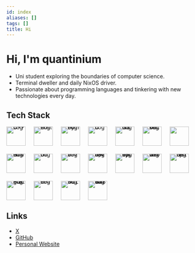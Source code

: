 ```yaml
---
id: index
aliases: []
tags: []
title: Hi
---
```


# Hi, I'm **quantinium**

- Uni student exploring the boundaries of computer science.
- Terminal dweller and daily NixOS driver.
- Passionate about programming languages and tinkering with new technologies every day.

## Tech Stack

<div style="display: flex; flex-wrap: wrap; gap: 1.5em; align-items: center; line-height: 0;">
  <img src="https://cdn.jsdelivr.net/gh/devicons/devicon@latest/icons/cplusplus/cplusplus-original.svg" style="width: 50px;" alt="C++ Logo" />
<img 
  src="https://www.rust-lang.org/logos/rust-logo-256x256.png"
  style="width: 50px;" 
  alt="Rust Logo"
/>
  <img src="https://cdn.jsdelivr.net/gh/devicons/devicon@latest/icons/python/python-original.svg" style="width: 50px;" alt="Python Logo" />
  <img src="https://cdn.jsdelivr.net/gh/devicons/devicon@latest/icons/c/c-original.svg" style="width: 50px;" alt="C Logo" />
  <img src="https://cdn.jsdelivr.net/gh/devicons/devicon@latest/icons/nixos/nixos-original.svg" style="width: 50px;" alt="NixOS Logo" />
  <img src="https://cdn.jsdelivr.net/gh/devicons/devicon@latest/icons/docker/docker-original.svg" style="width: 50px;" alt="Docker Logo" />
  <img src="https://www.peanutsquare.com/wp-content/uploads/2024/04/Express.png" style="width: 50px; color:white;" alt="Express Logo" />
  <img src="https://cdn.jsdelivr.net/gh/devicons/devicon@latest/icons/nodejs/nodejs-plain-wordmark.svg" style="width: 50px;" alt="NodeJS Logo" />
  <img src="https://cdn.jsdelivr.net/gh/devicons/devicon@latest/icons/go/go-original-wordmark.svg" style="width: 50px;" alt="Go Logo" />
  <img src="https://cdn.jsdelivr.net/gh/devicons/devicon@latest/icons/java/java-original.svg" style="width: 50px;" alt="Java Logo" />
  <img src="https://cdn.jsdelivr.net/gh/devicons/devicon@latest/icons/javascript/javascript-original.svg" style="width: 50px;" alt="JavaScript Logo" />
  <img src="https://cdn.jsdelivr.net/gh/devicons/devicon@latest/icons/typescript/typescript-original.svg" style="width: 50px;" alt="TypeScript Logo" />
  <img src="https://cdn.jsdelivr.net/gh/devicons/devicon@latest/icons/neovim/neovim-original.svg" style="width: 50px;" alt="Neovim Logo" />
  <img src="https://cdn.jsdelivr.net/gh/devicons/devicon@latest/icons/nextjs/nextjs-original.svg" style="width: 50px;" alt="Next.js Logo" />
  <img src="https://cdn.jsdelivr.net/gh/devicons/devicon@latest/icons/postgresql/postgresql-original.svg" style="width: 50px;" alt="PostgreSQL Logo" />
  <img src="https://cdn.jsdelivr.net/gh/devicons/devicon@latest/icons/react/react-original.svg" style="width: 50px;" alt="React Logo" />
  <img src="https://cdn.jsdelivr.net/gh/devicons/devicon@latest/icons/sqlite/sqlite-original.svg" style="width: 50px;" alt="SQLite Logo" />
  <img src="https://cdn.jsdelivr.net/gh/devicons/devicon@latest/icons/tailwindcss/tailwindcss-original.svg" style="width: 50px;" alt="TailwindCSS Logo" />
</div>

## Links
- [X](https://x.com/quantinium_dev)
- [GitHub](https://github.com/quantinium03)
- [Personal Website](https://quantinium.dev)
